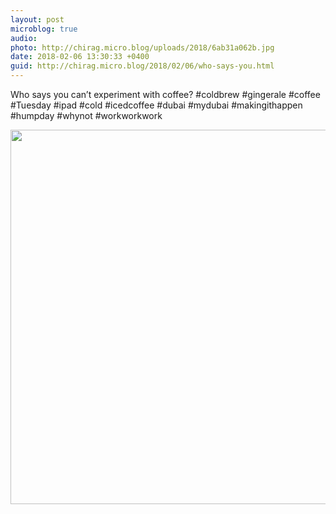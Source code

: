```yaml
---
layout: post
microblog: true
audio: 
photo: http://chirag.micro.blog/uploads/2018/6ab31a062b.jpg
date: 2018-02-06 13:30:33 +0400
guid: http://chirag.micro.blog/2018/02/06/who-says-you.html
---
```

Who says you can’t experiment with coffee? #coldbrew #gingerale #coffee #Tuesday #ipad #cold #icedcoffee #dubai #mydubai #makingithappen #humpday #whynot #workworkwork

<img src="http://chirag.micro.blog/uploads/2018/6ab31a062b.jpg" width="600" height="599" />
